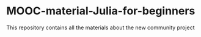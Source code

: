 # MOOC-material-Julia-for-beginners
This repository contains all the materials about the new community project
